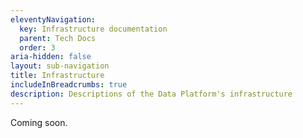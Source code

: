 ```yaml
---
eleventyNavigation:
  key: Infrastructure documentation
  parent: Tech Docs
  order: 3
aria-hidden: false
layout: sub-navigation
title: Infrastructure
includeInBreadcrumbs: true
description: Descriptions of the Data Platform's infrastructure
---
```


Coming soon.
